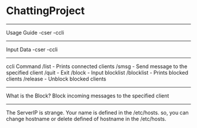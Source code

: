 # ChattingProject
**********************************************
Usage Guide
-cser
-ccli

----------------------------------------------
Input Data
-cser <Port>
-ccli <IPaddress> <Port>

----------------------------------------------
ccli Command
/list - Prints connected clients
/smsg - Send message to the specified client
/quit - Exit
/block - Input blocklist 
/blocklist - Prints blocked clients
/release - Unblock blocked clients

----------------------------------------------
What is the Block?
Block incoming messages to the specified client

----------------------------------------------
The ServerIP is strange.
Your name is defined in the /etc/hosts.
so, you can change hostname or delete defined of hostname in the /etc/hosts.
